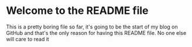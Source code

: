 
# Welcome to the README file
This is a pretty boring file so far, it's going to be the start of my blog on GitHub and that's the only reason for having this README file. No one else will care to read it
